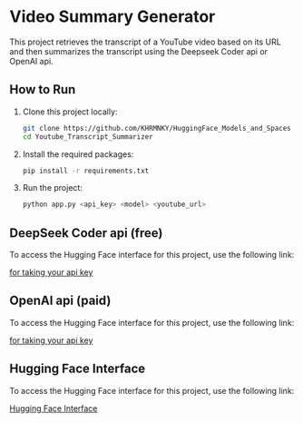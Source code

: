 # Video Summary Generator

This project retrieves the transcript of a YouTube video based on its URL and then summarizes the transcript using the Deepseek Coder api or OpenAI api.

## How to Run

1. Clone this project locally:

    ```bash
    git clone https://github.com/KHRMNKY/HuggingFace_Models_and_Spaces
    cd Youtube_Transcript_Summarizer
    ```

2. Install the required packages:

    ```bash
    pip install -r requirements.txt
    ```

    
3. Run the project:

    ```bash
    python app.py <api_key> <model> <youtube_url>
    ```


## DeepSeek Coder api (free)

To access the Hugging Face interface for this project, use the following link:

[for taking your api key](https://platform.deepseek.com/api_keys)



## OpenAI api (paid)

To access the Hugging Face interface for this project, use the following link:

[for taking your api key](https://platform.openai.com/api-keys)



## Hugging Face Interface

To access the Hugging Face interface for this project, use the following link:

[Hugging Face Interface](https://huggingface.co/spaces/KAHRAMAN42/youtube_transcript)



